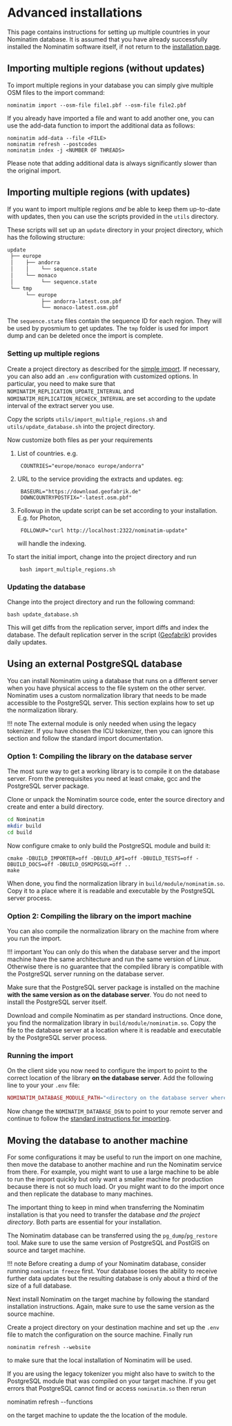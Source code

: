 # Advanced installations

This page contains instructions for setting up multiple countries in 
your Nominatim database. It is assumed that you have already successfully
installed the Nominatim software itself, if not return to the 
[installation page](Installation.md).

## Importing multiple regions (without updates)

To import multiple regions in your database you can simply give multiple
OSM files to the import command:

```
nominatim import --osm-file file1.pbf --osm-file file2.pbf
```

If you already have imported a file and want to add another one, you can
use the add-data function to import the additional data as follows:

```
nominatim add-data --file <FILE>
nominatim refresh --postcodes
nominatim index -j <NUMBER OF THREADS>
```

Please note that adding additional data is always significantly slower than
the original import.

## Importing multiple regions (with updates)

If you want to import multiple regions _and_ be able to keep them up-to-date
with updates, then you can use the scripts provided in the `utils` directory.

These scripts will set up an `update` directory in your project directory,
which has the following structure:

```bash
update
 ├── europe
 │    ├── andorra
 │    │    └── sequence.state
 │    └── monaco
 │         └── sequence.state
 └── tmp
      └── europe
           ├── andorra-latest.osm.pbf
           └── monaco-latest.osm.pbf

```

The `sequence.state` files contain the sequence ID for each region. They will
be used by pyosmium to get updates. The `tmp` folder is used for import dump and
can be deleted once the import is complete.


### Setting up multiple regions

Create a project directory as described for the
[simple import](Import.md#creating-the-project-directory). If necessary,
you can also add an `.env` configuration with customized options. In particular,
you need to make sure that `NOMINATIM_REPLICATION_UPDATE_INTERVAL` and
`NOMINATIM_REPLICATION_RECHECK_INTERVAL` are set according to the update
interval of the extract server you use.

Copy the scripts `utils/import_multiple_regions.sh` and `utils/update_database.sh`
into the project directory.

Now customize both files as per your requirements

1. List of countries. e.g.

        COUNTRIES="europe/monaco europe/andorra"

2. URL to the service providing the extracts and updates. eg:

        BASEURL="https://download.geofabrik.de"
        DOWNCOUNTRYPOSTFIX="-latest.osm.pbf"

5. Followup in the update script can be set according to your installation.
   E.g. for Photon,

        FOLLOWUP="curl http://localhost:2322/nominatim-update"

    will handle the indexing.


To start the initial import, change into the project directory and run

```
    bash import_multiple_regions.sh
```

### Updating the database

Change into the project directory and run the following command:

    bash update_database.sh

This will get diffs from the replication server, import diffs and index
the database. The default replication server in the
script ([Geofabrik](https://download.geofabrik.de)) provides daily updates.

## Using an external PostgreSQL database

You can install Nominatim using a database that runs on a different server when
you have physical access to the file system on the other server. Nominatim
uses a custom normalization library that needs to be made accessible to the
PostgreSQL server. This section explains how to set up the normalization
library.

!!! note
    The external module is only needed when using the legacy tokenizer.
    If you have chosen the ICU tokenizer, then you can ignore this section
    and follow the standard import documentation.

### Option 1: Compiling the library on the database server

The most sure way to get a working library is to compile it on the database
server. From the prerequisites you need at least cmake, gcc and the
PostgreSQL server package.

Clone or unpack the Nominatim source code, enter the source directory and
create and enter a build directory.

```sh
cd Nominatim
mkdir build
cd build
```

Now configure cmake to only build the PostgreSQL module and build it:

```
cmake -DBUILD_IMPORTER=off -DBUILD_API=off -DBUILD_TESTS=off -DBUILD_DOCS=off -DBUILD_OSM2PGSQL=off ..
make
```

When done, you find the normalization library in `build/module/nominatim.so`.
Copy it to a place where it is readable and executable by the PostgreSQL server
process.

### Option 2: Compiling the library on the import machine

You can also compile the normalization library on the machine from where you
run the import.

!!! important
    You can only do this when the database server and the import machine have
    the same architecture and run the same version of Linux. Otherwise there is
    no guarantee that the compiled library is compatible with the PostgreSQL
    server running on the database server.

Make sure that the PostgreSQL server package is installed on the machine
**with the same version as on the database server**. You do not need to install
the PostgreSQL server itself.

Download and compile Nominatim as per standard instructions. Once done, you find
the normalization library in `build/module/nominatim.so`. Copy the file to
the database server at a location where it is readable and executable by the
PostgreSQL server process.

### Running the import

On the client side you now need to configure the import to point to the
correct location of the library **on the database server**. Add the following
line to your your `.env` file:

```php
NOMINATIM_DATABASE_MODULE_PATH="<directory on the database server where nominatim.so resides>"
```

Now change the `NOMINATIM_DATABASE_DSN` to point to your remote server and continue
to follow the [standard instructions for importing](Import.md).


## Moving the database to another machine

For some configurations it may be useful to run the import on one machine, then
move the database to another machine and run the Nominatim service from there.
For example, you might want to use a large machine to be able to run the import
quickly but only want a smaller machine for production because there is not so
much load. Or you might want to do the import once and then replicate the
database to many machines.

The important thing to keep in mind when transferring the Nominatim installation
is that you need to transfer the database _and the project directory_. Both
parts are essential for your installation.

The Nominatim database can be transferred using the `pg_dump`/`pg_restore` tool.
Make sure to use the same version of PostgreSQL and PostGIS on source and
target machine.

!!! note
    Before creating a dump of your Nominatim database, consider running
    `nominatim freeze` first. Your database looses the ability to receive further
    data updates but the resulting database is only about a third of the size
    of a full database.

Next install Nominatim on the target machine by following the standard installation
instructions. Again, make sure to use the same version as the source machine.

Create a project directory on your destination machine and set up the `.env`
file to match the configuration on the source machine. Finally run

    nominatim refresh --website

to make sure that the local installation of Nominatim will be used.

If you are using the legacy tokenizer you might also have to switch to the
PostgreSQL module that was compiled on your target machine. If you get errors
that PostgreSQL cannot find or access `nominatim.so` then rerun

   nominatim refresh --functions

on the target machine to update the the location of the module.
